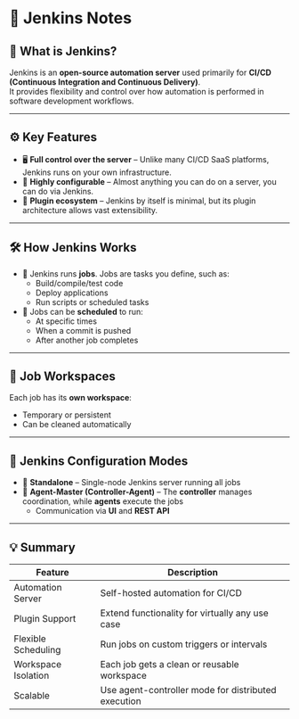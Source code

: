 # 🧩 Jenkins Notes

## 🤖 What is Jenkins?

Jenkins is an **open-source automation server** used primarily for **CI/CD (Continuous Integration and Continuous Delivery)**.  
It provides flexibility and control over how automation is performed in software development workflows.

---

## ⚙️ Key Features

- 🖥️ **Full control over the server** – Unlike many CI/CD SaaS platforms, Jenkins runs on your own infrastructure.
- 🔌 **Highly configurable** – Almost anything you can do on a server, you can do via Jenkins.
- 🧩 **Plugin ecosystem** – Jenkins by itself is minimal, but its plugin architecture allows vast extensibility.

---

## 🛠️ How Jenkins Works

- 🧱 Jenkins runs **jobs**. Jobs are tasks you define, such as:
  - Build/compile/test code
  - Deploy applications
  - Run scripts or scheduled tasks
- 📅 Jobs can be **scheduled** to run:
  - At specific times
  - When a commit is pushed
  - After another job completes

---

## 📁 Job Workspaces

Each job has its **own workspace**:
- Temporary or persistent
- Can be cleaned automatically

---

## 🧪 Jenkins Configuration Modes

- 🧍 **Standalone** – Single-node Jenkins server running all jobs
- 👥 **Agent-Master (Controller-Agent)** – The **controller** manages coordination, while **agents** execute the jobs
  - Communication via **UI** and **REST API**

---

## 💡 Summary

| Feature            | Description |
|--------------------|-------------|
| Automation Server  | Self-hosted automation for CI/CD |
| Plugin Support     | Extend functionality for virtually any use case |
| Flexible Scheduling| Run jobs on custom triggers or intervals |
| Workspace Isolation| Each job gets a clean or reusable workspace |
| Scalable           | Use agent-controller mode for distributed execution |